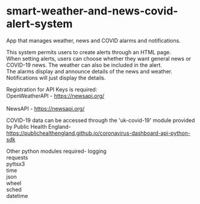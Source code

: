 # smart-weather-and-news-covid-alert-system
App that manages weather, news and COVID alarms and notifications.

This system permits users to create alerts through an HTML page.<br/>
When setting alerts, users can choose whether they want general news or COVID-19 news. The weather can also be included in the alert.<br/>
The alarms display and announce details of the news and weather.<br/>
Notifications will just display the details.<br/>

Registration for API Keys is required: <br/>
OpenWeatherAPI - https://newsapi.org/  <br/>    
NewsAPI - https://newsapi.org/   <br/>

COVID-19 data can be accessed through the 'uk-covid-19' module provided by Public Health England- https://publichealthengland.github.io/coronavirus-dashboard-api-python-sdk 

Other python modules required- 
logging<br/>
requests<br/>
pyttsx3<br/>
time<br/>
json<br/>
wheel<br/>
sched<br/>
datetime<br/>


